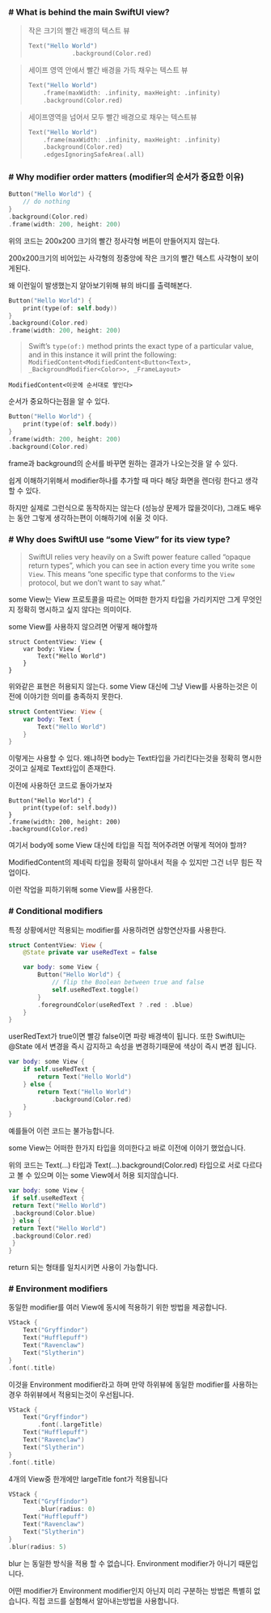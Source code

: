 ### # What is behind the main SwiftUI view?

> 작은 크기의 빨간 배경의 텍스트 뷰
> 
> ```swift
> Text("Hello World")
>             .background(Color.red)
> ```

> 세이프 영역 안에서 빨간 배경을 가득 채우는 텍스트 뷰
> 
> ```swift
> Text("Hello World")
>     .frame(maxWidth: .infinity, maxHeight: .infinity)
>     .background(Color.red)
> ```

> 세이프영역을 넘어서 모두 빨간 배경으로 채우는 텍스트뷰
> 
> ```swift
> Text("Hello World")
>     .frame(maxWidth: .infinity, maxHeight: .infinity)
>     .background(Color.red)
>     .edgesIgnoringSafeArea(.all)
> ```

### # Why modifier order matters (modifier의 순서가 중요한 이유)

```swift
Button("Hello World") {
    // do nothing
}    
.background(Color.red)
.frame(width: 200, height: 200)
```

위의 코드는 200x200 크기의 빨간 정사각형 버튼이 만들어지지 않는다.

200x200크기의 비어있는 사각형의 정중앙에 작은 크기의 빨간 텍스트 사각형이 보이게된다.

왜 이런일이 발생했는지 알아보기위해 뷰의 바디를 출력해본다.

```swift
Button("Hello World") {
    print(type(of: self.body))
}    
.background(Color.red)
.frame(width: 200, height: 200)
```

> Swift’s `type(of:)` method prints the exact type of a particular value, and in this instance it will print the following: `ModifiedContent<ModifiedContent<Button<Text>, _BackgroundModifier<Color>>, _FrameLayout>`

`ModifiedContent<이곳에 순서대로 쌓인다>`

순서가 중요하다는점을 알 수 있다.

```swift
Button("Hello World") {
    print(type(of: self.body))
}
.frame(width: 200, height: 200)
.background(Color.red)
```

frame과 background의 순서를 바꾸면 원하는 결과가 나오는것을 알 수 있다.

쉽게 이해하기위해서 modifier하나를 추가할 때 마다 해당 화면을 렌더링 한다고 생각 할 수 있다.

하지만 실제로 그런식으로 동작하지는 않는다 (성능상 문제가 많을것이다), 그래도 배우는 동안 그렇게 생각하는편이 이해하기에 쉬울 것 이다.

### # Why does SwiftUI use “some View” for its view type?

> SwiftUI relies very heavily on a Swift power feature called “opaque return types”, which you can see in action every time you write `some View`. This means “one specific type that conforms to the `View` protocol, but we don’t want to say what.”

some View는 View 프로토콜을 따르는 어떠한 한가지 타입을 가리키지만 그게 무엇인지 정확히 명시하고 싶지 않다는 의미이다.

some View를 사용하지 않으려면 어떻게 해야할까

```
struct ContentView: View {
    var body: View {
        Text("Hello World")
    }
}
```

위와같은 표현은 허용되지 않는다. some View 대신에 그냥 View를 사용하는것은 이전에 이야기한 의미를 충족하지 못한다.

```swift
struct ContentView: View {
    var body: Text {
        Text("Hello World")
    }
}
```

이렇게는 사용할 수 있다. 왜냐하면 body는 Text타입을 가리킨다는것을 정확히 명시한 것이고 실제로 Text타입이 존재한다.

이전에 사용하던 코드로 돌아가보자

```
Button("Hello World") {
    print(type(of: self.body))
}
.frame(width: 200, height: 200)
.background(Color.red)
```

여기서 body에 some View 대신에 타입을 직접 적어주려면 어떻게 적어야 할까?

ModifiedContent의 제네릭 타입을 정확히 알아내서 적을 수 있지만 그건 너무 힘든 작업이다.

이런 작업을 피하기위해 some View를 사용한다. 

### # Conditional modifiers

특정 상황에서만 적용되는 modifier를 사용하려면 삼항연산자를 사용한다.

```swift
struct ContentView: View {
    @State private var useRedText = false

    var body: some View {
        Button("Hello World") {
            // flip the Boolean between true and false
            self.useRedText.toggle()            
        }
        .foregroundColor(useRedText ? .red : .blue)
    }
}
```

userRedText가 true이면 빨강 false이면 파랑 배경색이 됩니다. 또한 SwiftUI는 @State 에서 변경을 즉시 감지하고 속성을 변경하기때문에 색상이 즉시 변경 됩니다.

```swift
var body: some View {
    if self.useRedText {
        return Text("Hello World")
    } else {
        return Text("Hello World")
            .background(Color.red)
    }
}
```

예를들어 이런 코드는 불가능합니다.

some View는 어떠한 한가지 타입을 의미한다고 바로 이전에 이야기 했었습니다.

위의 코드는 Text(…) 타입과 Text(…).background(Color.red) 타입으로 서로 다르다고 볼 수 있으며 이는 some View에서 허용 되지않습니다.

```swift
var body: some View {
 if self.useRedText {
 return Text("Hello World")
 .background(Color.blue)
 } else {
 return Text("Hello World")
 .background(Color.red)
 }
}
```

return 되는 형태를 일치시키면 사용이 가능합니다.



### # Environment modifiers

동일한 modifier를 여러 View에 동시에 적용하기 위한 방법을 제공합니다.

```swift
VStack {
    Text("Gryffindor")
    Text("Hufflepuff")
    Text("Ravenclaw")
    Text("Slytherin")
}
.font(.title)
```

이것을 Environment modifier라고 하며 만약 하위뷰에 동일한 modifier를 사용하는 경우 하위뷰에서 적용되는것이 우선됩니다.

```swift
VStack {
    Text("Gryffindor")
        .font(.largeTitle)
    Text("Hufflepuff")
    Text("Ravenclaw")
    Text("Slytherin")
}
.font(.title)
```

4개의 View중 한개에만 largeTitle font가 적용됩니다

```swift
VStack {
    Text("Gryffindor")
        .blur(radius: 0)
    Text("Hufflepuff")
    Text("Ravenclaw")
    Text("Slytherin")
}
.blur(radius: 5)
```

blur 는 동일한 방식을 적용 할 수 없습니다. Environment modifier가 아니기 때문입니다.

어떤 modifier가 Environment modifier인지 아닌지 미리 구분하는 방법은 특별히 없습니다. 직접 코드를 실험해서 알아내는방법을 사용합니다.
